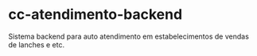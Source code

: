 # cc-atendimento-backend
Sistema backend para auto atendimento em estabelecimentos de vendas de lanches e etc.
